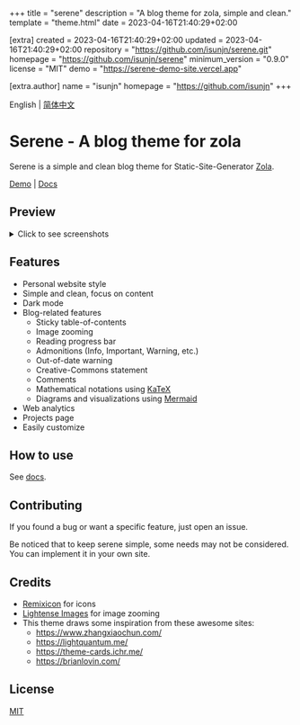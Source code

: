 
+++
title = "serene"
description = "A blog theme for zola, simple and clean."
template = "theme.html"
date = 2023-04-16T21:40:29+02:00

[extra]
created = 2023-04-16T21:40:29+02:00
updated = 2023-04-16T21:40:29+02:00
repository = "https://github.com/isunjn/serene.git"
homepage = "https://github.com/isunjn/serene"
minimum_version = "0.9.0"
license = "MIT"
demo = "https://serene-demo-site.vercel.app"

[extra.author]
name = "isunjn"
homepage = "https://github.com/isunjn"
+++        

English | [简体中文](https://github.com/isunjn/serene/blob/main/README-cn.md)

# Serene - A blog theme for zola

Serene is a simple and clean blog theme for Static-Site-Generator [Zola](https://www.getzola.org/).

[Demo](https://serene-demo-site.vercel.app) | [Docs](https://github.com/isunjn/serene/wiki)

## Preview

<details>
  <summary>Click to see screenshots</summary>
  
  ![](https://github.com/isunjn/serene/blob/main/screenshots/1.png?raw=true)
  ![](https://github.com/isunjn/serene/blob/main/screenshots/2.png?raw=true)
  ![](https://github.com/isunjn/serene/blob/main/screenshots/3.png?raw=true)
  ![](https://github.com/isunjn/serene/blob/main/screenshots/4.png?raw=true)
  ![](https://github.com/isunjn/serene/blob/main/screenshots/5.png?raw=true)
  ![](https://github.com/isunjn/serene/blob/main/screenshots/6.png?raw=true)
  ![](https://github.com/isunjn/serene/blob/main/screenshots/7.png?raw=true)
</details>

## Features

- Personal website style
- Simple and clean, focus on content
- Dark mode
- Blog-related features
    - Sticky table-of-contents
    - Image zooming
    - Reading progress bar
    - Admonitions (Info, Important, Warning, etc.)
    - Out-of-date warning
    - Creative-Commons statement
    - Comments
    - Mathematical notations using [KaTeX](https://katex.org/)
    - Diagrams and visualizations using [Mermaid](https://github.com/mermaid-js/mermaid)
- Web analytics
- Projects page
- Easily customize

## How to use

See [docs](https://github.com/isunjn/serene/wiki).

## Contributing

If you found a bug or want a specific feature, just open an issue.

Be noticed that to keep serene simple, some needs may not be considered. You can implement it in your own site.

## Credits

- [Remixicon](https://remixicon.com/) for icons
- [Lightense Images](https://github.com/sparanoid/lightense-images) for image zooming
- This theme draws some inspiration from these awesome sites:
    - <https://www.zhangxiaochun.com/>
    - <https://lightquantum.me/>
    - <https://theme-cards.ichr.me/>
    - <https://brianlovin.com/>

## License

[MIT](https://github.com/isunjn/serene/blob/main/LICENSE)

        